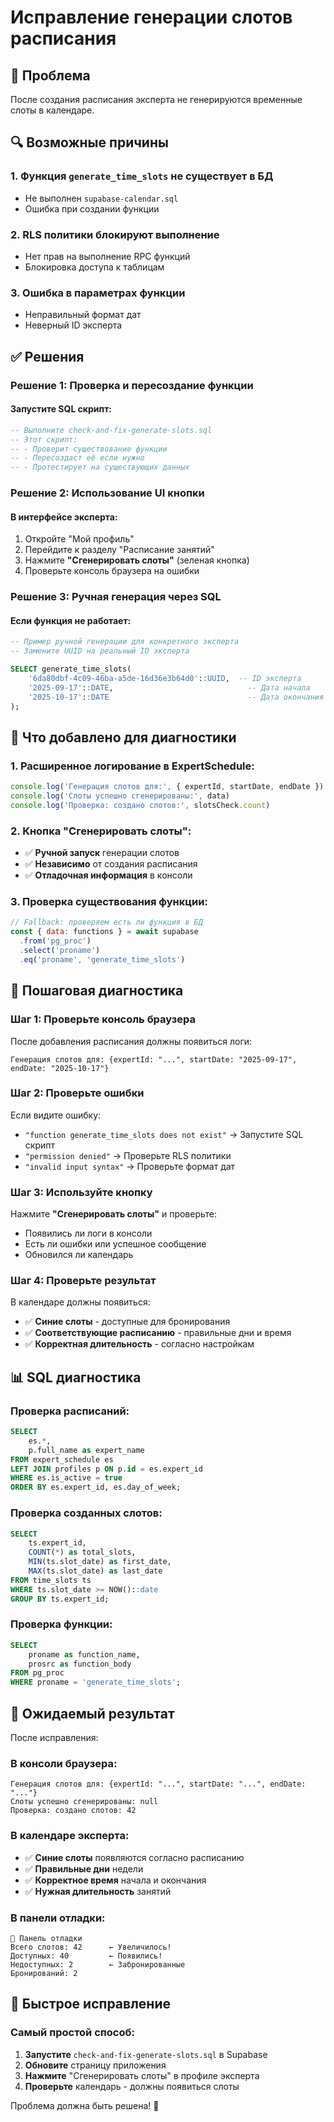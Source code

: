 # Исправление генерации слотов расписания

## 🐛 Проблема

После создания расписания эксперта не генерируются временные слоты в календаре.

## 🔍 Возможные причины

### 1. Функция `generate_time_slots` не существует в БД
- Не выполнен `supabase-calendar.sql`
- Ошибка при создании функции

### 2. RLS политики блокируют выполнение
- Нет прав на выполнение RPC функций
- Блокировка доступа к таблицам

### 3. Ошибка в параметрах функции
- Неправильный формат дат
- Неверный ID эксперта

## ✅ Решения

### Решение 1: Проверка и пересоздание функции

#### Запустите SQL скрипт:
```sql
-- Выполните check-and-fix-generate-slots.sql
-- Этот скрипт:
-- - Проверит существование функции
-- - Пересоздаст её если нужно  
-- - Протестирует на существующих данных
```

### Решение 2: Использование UI кнопки

#### В интерфейсе эксперта:
1. Откройте "Мой профиль"
2. Перейдите к разделу "Расписание занятий"  
3. Нажмите **"Сгенерировать слоты"** (зеленая кнопка)
4. Проверьте консоль браузера на ошибки

### Решение 3: Ручная генерация через SQL

#### Если функция не работает:
```sql
-- Пример ручной генерации для конкретного эксперта
-- Замените UUID на реальный ID эксперта

SELECT generate_time_slots(
    '6da80dbf-4c09-46ba-a5de-16d36e3b64d0'::UUID,  -- ID эксперта
    '2025-09-17'::DATE,                              -- Дата начала
    '2025-10-17'::DATE                               -- Дата окончания (30 дней)
);
```

## 🔧 Что добавлено для диагностики

### 1. Расширенное логирование в ExpertSchedule:
```javascript
console.log('Генерация слотов для:', { expertId, startDate, endDate })
console.log('Слоты успешно сгенерированы:', data)
console.log('Проверка: создано слотов:', slotsCheck.count)
```

### 2. Кнопка "Сгенерировать слоты":
- ✅ **Ручной запуск** генерации слотов
- ✅ **Независимо** от создания расписания
- ✅ **Отладочная информация** в консоли

### 3. Проверка существования функции:
```javascript
// Fallback: проверяем есть ли функция в БД
const { data: functions } = await supabase
  .from('pg_proc')
  .select('proname')
  .eq('proname', 'generate_time_slots')
```

## 🎯 Пошаговая диагностика

### Шаг 1: Проверьте консоль браузера
После добавления расписания должны появиться логи:
```
Генерация слотов для: {expertId: "...", startDate: "2025-09-17", endDate: "2025-10-17"}
```

### Шаг 2: Проверьте ошибки
Если видите ошибку:
- `"function generate_time_slots does not exist"` → Запустите SQL скрипт
- `"permission denied"` → Проверьте RLS политики
- `"invalid input syntax"` → Проверьте формат дат

### Шаг 3: Используйте кнопку
Нажмите **"Сгенерировать слоты"** и проверьте:
- Появились ли логи в консоли
- Есть ли ошибки или успешное сообщение
- Обновился ли календарь

### Шаг 4: Проверьте результат
В календаре должны появиться:
- ✅ **Синие слоты** - доступные для бронирования
- ✅ **Соответствующие расписанию** - правильные дни и время
- ✅ **Корректная длительность** - согласно настройкам

## 📊 SQL диагностика

### Проверка расписаний:
```sql
SELECT 
    es.*,
    p.full_name as expert_name
FROM expert_schedule es
LEFT JOIN profiles p ON p.id = es.expert_id
WHERE es.is_active = true
ORDER BY es.expert_id, es.day_of_week;
```

### Проверка созданных слотов:
```sql
SELECT 
    ts.expert_id,
    COUNT(*) as total_slots,
    MIN(ts.slot_date) as first_date,
    MAX(ts.slot_date) as last_date
FROM time_slots ts
WHERE ts.slot_date >= NOW()::date
GROUP BY ts.expert_id;
```

### Проверка функции:
```sql
SELECT 
    proname as function_name,
    prosrc as function_body
FROM pg_proc 
WHERE proname = 'generate_time_slots';
```

## 🚀 Ожидаемый результат

После исправления:

### В консоли браузера:
```
Генерация слотов для: {expertId: "...", startDate: "...", endDate: "..."}
Слоты успешно сгенерированы: null
Проверка: создано слотов: 42
```

### В календаре эксперта:
- ✅ **Синие слоты** появляются согласно расписанию
- ✅ **Правильные дни** недели 
- ✅ **Корректное время** начала и окончания
- ✅ **Нужная длительность** занятий

### В панели отладки:
```
🔧 Панель отладки
Всего слотов: 42      ← Увеличилось!
Доступных: 40         ← Появились!
Недоступных: 2        ← Забронированные
Бронирований: 2
```

## 🎯 Быстрое исправление

### Самый простой способ:
1. **Запустите** `check-and-fix-generate-slots.sql` в Supabase
2. **Обновите** страницу приложения
3. **Нажмите** "Сгенерировать слоты" в профиле эксперта
4. **Проверьте** календарь - должны появиться слоты

Проблема должна быть решена! 🎉
